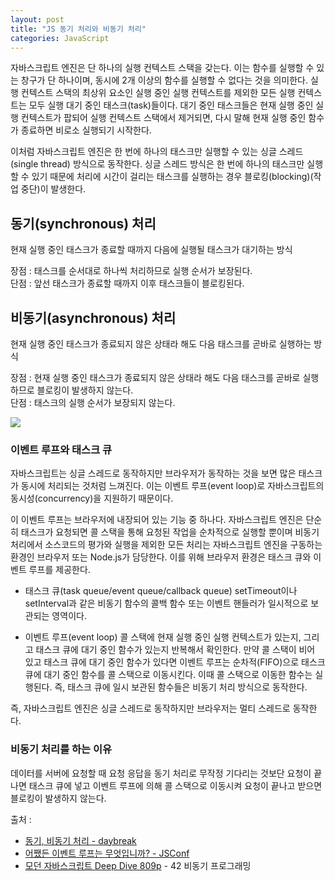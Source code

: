 ```yaml
---
layout: post
title: "JS 동기 처리와 비동기 처리"
categories: JavaScript
---
```


자바스크립트 엔진은 단 하나의 실행 컨텍스트 스택을 갖는다. 이는 함수를 실행할 수 있는 창구가 단 하나이며, 동시에 2개 이상의 함수를 실행할 수 없다는 것을 의미한다. 실행 컨텍스트 스택의 최상위 요소인 실행 중인 실행 컨텍스트를 제외한 모든 실행 컨텍스트는 모두 실행 대기 중인 태스크(task)들이다. 대기 중인 태스크들은 현재 실행 중인 실행 컨텍스트가 팝되어 실행 컨텍스트 스택에서 제거되면, 다시 말해 현재 실행 중인 함수가 종료하면 비로소 실행되기 시작한다.

이처럼 자바스크립트 엔진은 한 번에 하나의 태스크만 실행할 수 있는 싱글 스레드(single thread) 방식으로 동작한다. 싱글 스레드 방식은 한 번에 하나의 태스크만 실행할 수 있기 때문에 처리에 시간이 걸리는 태스크를 실행하는 경우 블로킹(blocking)(작업 중단)이 발생한다.

## 동기(synchronous) 처리

현재 실행 중인 태스크가 종료할 때까지 다음에 실행될 태스크가 대기하는 방식

장점 : 태스크를 순서대로 하나씩 처리하므로 실행 순서가 보장된다.  
단점 : 앞선 태스크가 종료할 때까지 이후 태스크들이 블로킹된다.

## 비동기(asynchronous) 처리

현재 실행 중인 태스크가 종료되지 않은 상태라 해도 다음 태스크를 곧바로 실행하는 방식

장점 : 현재 실행 중인 태스크가 종료되지 않은 상태라 해도 다음 태스크를 곧바로 실행하므로 블로킹이 발생하지 않는다.  
단점 : 태스크의 실행 순서가 보장되지 않는다.

![](https://velog.velcdn.com/images/daybreak/post/b7589efe-2188-4fc4-91ba-943a11d8f93a/%E1%84%83%E1%85%A9%E1%86%BC%E1%84%80%E1%85%B5%20%E1%84%87%E1%85%B5%E1%84%83%E1%85%A9%E1%86%BC%E1%84%80%E1%85%B5.jpg)

### 이벤트 루프와 태스크 큐

자바스크립트는 싱글 스레드로 동작하지만 브라우저가 동작하는 것을 보면 많은 태스크가 동시에 처리되는 것처럼 느껴진다. 이는 이벤트 루프(event loop)로 자바스크립트의 동시성(concurrency)을 지원하기 때문이다.

이 이벤트 루프는 브라우저에 내장되어 있는 기능 중 하나다. 자바스크립트 엔진은 단순히 태스크가 요청되면 콜 스택을 통해 요청된 작업을 순차적으로 실행할 뿐이며 비동기 처리에서 소스코드의 평가와 실행을 제외한 모든 처리는 자바스크립트 엔진을 구동하는 환경인 브라우저 또는 Node.js가 담당한다. 이를 위해 브라우저 환경은 태스크 큐와 이벤트 루프를 제공한다.

- 태스크 큐(task queue/event queue/callback queue)
  setTimeout이나 setInterval과 같은 비동기 함수의 콜백 함수 또는 이벤트 핸들러가 일시적으로 보관되는 영역이다.

- 이벤트 루프(event loop)
  콜 스택에 현재 실행 중인 실행 컨텍스트가 있는지, 그리고 태스크 큐에 대기 중인 함수가 있는지 반복해서 확인한다. 만약 콜 스택이 비어 있고 태스크 큐에 대기 중인 함수가 있다면 이벤트 루프는 순차적(FIFO)으로 태스크 큐에 대기 중인 함수를 콜 스택으로 이동시킨다. 이때 콜 스택으로 이동한 함수는 실행된다. 즉, 태스크 큐에 일시 보관된 함수들은 비동기 처리 방식으로 동작한다.

즉, 자바스크립트 엔진은 싱글 스레드로 동작하지만 브라우저는 멀티 스레드로 동작한다.

### 비동기 처리를 하는 이유

데이터를 서버에 요청할 때 요청 응답을 동기 처리로 무작정 기다리는 것보단 요청이 끝나면 태스크 큐에 넣고 이벤트 루프에 의해 콜 스택으로 이동시켜 요청이 끝나고 받으면 블로킹이 발생하지 않는다.

출처 :
- [동기, 비동기 처리 - daybreak](https://velog.io/@daybreak/%EB%8F%99%EA%B8%B0-%EB%B9%84%EB%8F%99%EA%B8%B0-%EC%B2%98%EB%A6%AC)
- [어쨌든 이벤트 루프는 무엇입니까? - JSConf](https://www.youtube.com/watch?v=8aGhZQkoFbQ)
- [모던 자바스크립트 Deep Dive 809p](http://www.yes24.com/Product/Goods/92742567) - 42 비동기 프로그래밍
